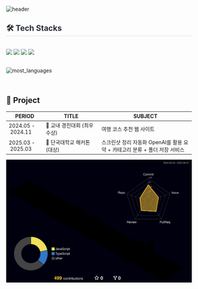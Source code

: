 ![header](https://capsule-render.vercel.app/api?type=waving&height=250&color=060606&text=TaeWoo'Kim&section=header&reversal=false&textBg=false&fontColor=FFB700&fontAlign=67&fontAlignY=32&desc=FrontEnd%20Developer&descAlign=80&descAlignY=49)

<div style="text-align: left;">
    <h2 style="border-bottom: 1px solid #d8dee4; color: #282d33;"> 🛠️ Tech Stacks </h2> <br> 
    <div style="margin: ; text-align: left;" "text-align: left;"> 
        <img src="https://img.shields.io/badge/html5-E34F26?style=flat-square&logo=html5&logoColor=white"> 
        <img src="https://img.shields.io/badge/css-1572B6?style=flat-square&logo=css3&logoColor=white"> 
        <img src="https://img.shields.io/badge/javascript-F7DF1E?style=flat-square&logo=javascript&logoColor=black"> 
        <img src="https://img.shields.io/badge/bootstrap-7952B3?style=flat-square&logo=bootstrap&logoColor=white">
          </div>
    </div>
    <br/>

![most_languages](https://github-readme-stats.vercel.app/api/top-langs/?username=kim3360&layout=compact&cache_seconds=1)

<br>

<h2>🏅 Project</h2>

<table  width="100%">
  <thead>
    <tr>
      <th width="20%">PERIOD</th>
      <th width="30%">TITLE</th>
      <th width="50%">SUBJECT</th>
    </tr>
  </thead>
  <tbody>
    <tr>
      <td>2024.05&nbsp;-&nbsp;2024.11</td>
      <td>🥇 교내 경진대회 (최우수상)</td>
      <td>여행 코스 추천 웹 사이트</td>
    </tr>
    <tr>
      <td>2025.03&nbsp;-&nbsp;2025.03</td>
      <td>🥇 단국대학교 해커톤 (대상)</td>
      <td>스크린샷 정리 자동화 OpenAI를 활용 요약 + 카테고리 분류 + 폴더 저장 서비스</td>
    </tr>
  </tbody>
</table>

<p>
  <img src="./profile-3d-contrib/profile-night-rainbow.svg" width="850" height="auto" />
</p>

